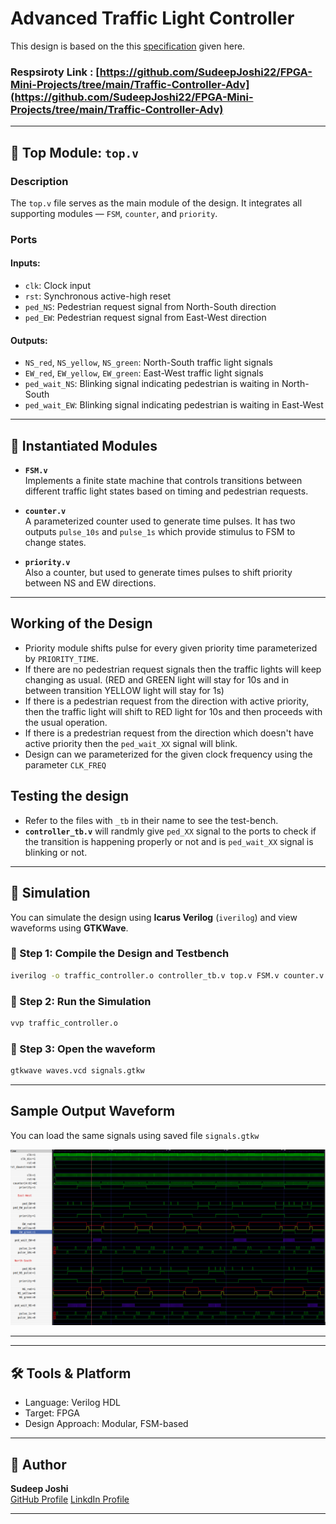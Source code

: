 # Advanced Traffic Light Controller

This design is based on the this [specification](https://github.com/SudeepJoshi22/FPGA-Mini-Projects/blob/main/Traffic-Controller-Adv/%F0%9F%94%A7%20Mini%20Project%20Challenge.PDF) given here.

### Respsiroty Link : [https://github.com/SudeepJoshi22/FPGA-Mini-Projects/tree/main/Traffic-Controller-Adv](https://github.com/SudeepJoshi22/FPGA-Mini-Projects/tree/main/Traffic-Controller-Adv)

---

## 🔧 Top Module: `top.v`

### Description

The `top.v` file serves as the main module of the design. It integrates all supporting modules — `FSM`, `counter`, and `priority`.


### Ports

#### **Inputs:**

- `clk`: Clock input
- `rst`: Synchronous active-high reset
- `ped_NS`: Pedestrian request signal from North-South direction
- `ped_EW`: Pedestrian request signal from East-West direction

#### **Outputs:**

- `NS_red`, `NS_yellow`, `NS_green`: North-South traffic light signals
- `EW_red`, `EW_yellow`, `EW_green`: East-West traffic light signals
- `ped_wait_NS`: Blinking signal indicating pedestrian is waiting in North-South
- `ped_wait_EW`: Blinking signal indicating pedestrian is waiting in East-West

---

## 🧠 Instantiated Modules

- **`FSM.v`**  
  Implements a finite state machine that controls transitions between different traffic light states based on timing and pedestrian requests.

- **`counter.v`**  
  A parameterized counter used to generate time pulses. It has two outputs `pulse_10s` and `pulse_1s` which provide stimulus to FSM to change states.

- **`priority.v`**  
  Also a counter, but used to generate times pulses to shift priority between NS and EW directions.

---

## Working of the Design

- Priority module shifts pulse for every given priority time parameterized by `PRIORITY_TIME`.
- If there are no pedestrian request signals then the traffic lights will keep changing as usual. (RED and GREEN light will stay for 10s and in between transition YELLOW light will stay for 1s)
- If there is a pedestrian request from the direction with active priority, then the traffic light will shift to RED light for 10s and then proceeds with the usual operation.
- If there is a predestrian request from the direction which doesn't have active priority then the `ped_wait_XX` signal will blink.
- Design can we parameterized for the given clock frequency using the parameter `CLK_FREQ`

## Testing the design
- Refer to the files with `_tb` in their name to see the test-bench.
- **`controller_tb.v`** will randmly give `ped_XX` signal to the ports to check if the transition is happening properly or not and is `ped_wait_XX` signal is blinking or not.

---

## 🧪 Simulation

You can simulate the design using **Icarus Verilog** (`iverilog`) and view waveforms using **GTKWave**.

### 🔧 Step 1: Compile the Design and Testbench

```bash
iverilog -o traffic_controller.o controller_tb.v top.v FSM.v counter.v priority.v
```

### 🔧 Step 2: Run the Simulation

```bash
vvp traffic_controller.o
```

### 🔧 Step 3: Open the waveform

```bash
gtkwave waves.vcd signals.gtkw
```

---

## Sample Output Waveform

You can load the same signals using saved file `signals.gtkw`

![GTKWAVE Output](output.png)

---

---

## 🛠️ Tools & Platform

- Language: Verilog HDL
- Target: FPGA 
- Design Approach: Modular, FSM-based

---

## 📌 Author

**Sudeep Joshi**  
[GitHub Profile](https://github.com/SudeepJoshi22)
[LinkdIn Profile](https://www.linkedin.com/in/sudeep-joshi-569951207/)

---

